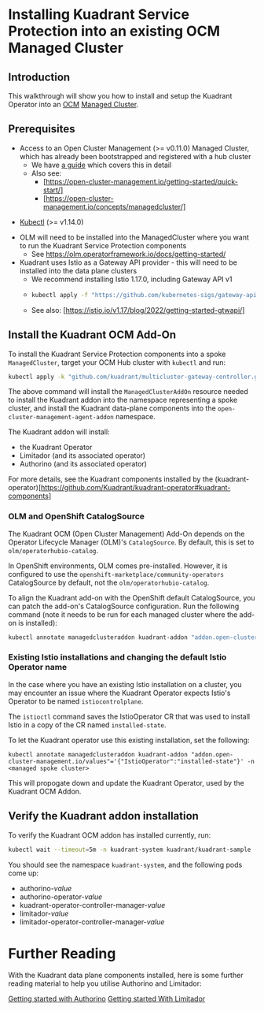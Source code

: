 # Installing Kuadrant Service Protection into an existing OCM Managed Cluster

## Introduction
This walkthrough will show you how to install and setup the Kuadrant Operator into an [OCM](https://open-cluster-management.io/) [Managed Cluster](https://open-cluster-management.io/concepts/managedcluster/).

## Prerequisites
* Access to an Open Cluster Management (>= v0.11.0) Managed Cluster, which has already been bootstrapped and registered with a hub cluster
  * We have [a guide](./control-plane-installation.md) which covers this in detail
  * Also see:
    * [https://open-cluster-management.io/getting-started/quick-start/]
    * [https://open-cluster-management.io/concepts/managedcluster/]
- [Kubectl](https://kubernetes.io/docs/tasks/tools/#kubectl) (>= v1.14.0)
* OLM will need to be installed into the ManagedCluster where you want to run the Kuadrant Service Protection components
  * See https://olm.operatorframework.io/docs/getting-started/
* Kuadrant uses Istio as a Gateway API provider - this will need to be installed into the data plane clusters
  * We recommend installing Istio 1.17.0, including Gateway API v1
  * ```bash
    kubectl apply -f "https://github.com/kubernetes-sigs/gateway-api/releases/download/v1.0.0/standard-install.yaml"
    ```
  * See also: [https://istio.io/v1.17/blog/2022/getting-started-gtwapi/]

## Install the Kuadrant OCM Add-On
To install the Kuadrant Service Protection components into a spoke `ManagedCluster`, target your OCM Hub cluster with `kubectl` and run:

```bash
kubectl apply -k "github.com/kuadrant/multicluster-gateway-controller.git/config/service-protection-install-guide?ref=main" -n namespace-of-your-managed-spoke-cluster-on-the-hub
```

The above command will install the `ManagedClusterAddOn` resource needed to install the Kuadrant addon into the namespace representing a spoke cluster, and install the Kuadrant data-plane components into the `open-cluster-management-agent-addon` namespace. 

The Kuadrant addon will install:

* the Kuadrant Operator
* Limitador (and its associated operator)
* Authorino  (and its associated operator)

For more details, see the Kuadrant components installed by the (kuadrant-operator)[https://github.com/Kuadrant/kuadrant-operator#kuadrant-components]

### OLM and OpenShift CatalogSource

The Kuadrant OCM (Open Cluster Management) Add-On depends on the Operator Lifecycle Manager (OLM)'s `CatalogSource`. By default, this is set to `olm/operatorhubio-catalog`.

In OpenShift environments, OLM comes pre-installed. However, it is configured to use the `openshift-marketplace/community-operators` CatalogSource by default, not the `olm/operatorhubio-catalog`.

To align the Kuadrant add-on with the OpenShift default CatalogSource, you can patch the add-on's CatalogSource configuration. Run the following command (note it needs to be run for each managed cluster where the add-on is installed): 

```bash
kubectl annotate managedclusteraddon kuadrant-addon "addon.open-cluster-management.io/values"='{"CatalogSource":"openshift-marketplace/community-operators"}' -n managed-cluster-ns
```

### Existing Istio installations and changing the default Istio Operator name
In the case where you have an existing Istio installation on a cluster, you may encounter an issue where the Kuadrant Operator expects Istio's Operator to be named `istiocontrolplane`.

The `istioctl` command saves the IstioOperator CR that was used to install Istio in a copy of the CR named `installed-state`.

To let the Kuadrant operator use this existing installation, set the following:

`kubectl annotate managedclusteraddon kuadrant-addon "addon.open-cluster-management.io/values"='{"IstioOperator":"installed-state"}' -n <managed spoke cluster>`

This will propogate down and update the Kuadrant Operator, used by the Kuadrant OCM Addon.

## Verify the Kuadrant addon installation

To verify the Kuadrant OCM addon has installed currently, run:

```bash
kubectl wait --timeout=5m -n kuadrant-system kuadrant/kuadrant-sample --for=condition=Ready
```

You should see the namespace `kuadrant-system`, and the following pods come up:
* authorino-*value*
* authorino-operator-*value*
* kuadrant-operator-controller-manager-*value*
* limitador-*value*
* limitador-operator-controller-manager-*value*

# Further Reading
With the Kuadrant data plane components installed, here is some further reading material to help you utilise Authorino and Limitador:

[Getting started with Authorino](https://docs.kuadrant.io/authorino/)
[Getting started With Limitador](https://docs.kuadrant.io/limitador-operator/)





